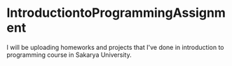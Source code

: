 # IntroductiontoProgrammingAssignment
I will be uploading homeworks and projects that I've done in introduction to programming course in Sakarya University.
